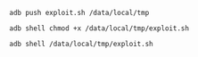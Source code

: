 `adb push exploit.sh /data/local/tmp`

`adb shell chmod +x /data/local/tmp/exploit.sh`

`adb shell /data/local/tmp/exploit.sh`
